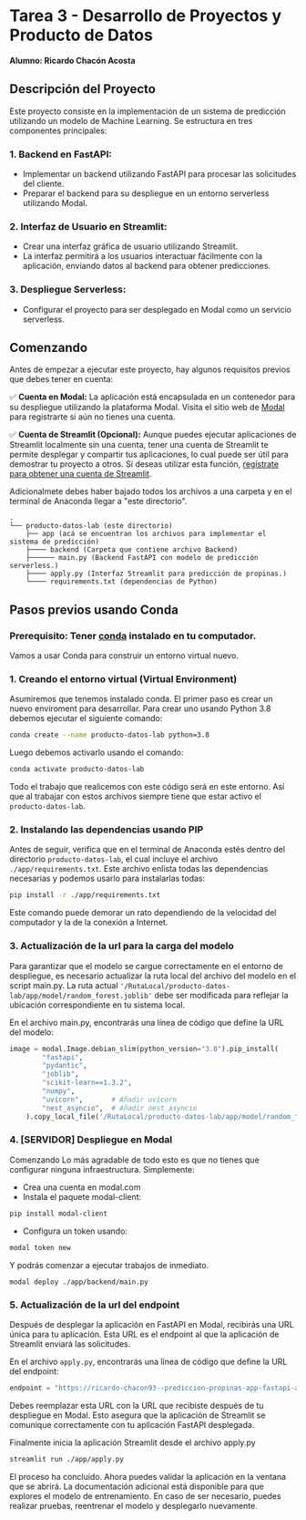 # Tarea 3 - Desarrollo de Proyectos y Producto de Datos

**Alumno: Ricardo Chacón Acosta**

## Descripción del Proyecto

Este proyecto consiste en la implementación de un sistema de predicción utilizando un modelo de Machine Learning. Se estructura en tres componentes principales:

### 1. Backend en FastAPI:
- Implementar un backend utilizando FastAPI para procesar las solicitudes del cliente.
- Preparar el backend para su despliegue en un entorno serverless utilizando Modal.

### 2. Interfaz de Usuario en Streamlit:
- Crear una interfaz gráfica de usuario utilizando Streamlit.
- La interfaz permitirá a los usuarios interactuar fácilmente con la aplicación, enviando datos al backend para obtener predicciones.

### 3. Despliegue Serverless:
- Configurar el proyecto para ser desplegado en Modal como un servicio serverless.

## Comenzando

Antes de empezar a ejecutar este proyecto, hay algunos requisitos previos que debes tener en cuenta:

✅ **Cuenta en Modal:** La aplicación está encapsulada en un contenedor para su despliegue utilizando la plataforma Modal. Visita el sitio web de [Modal](https://modal.com/signup) para registrarte si aún no tienes una cuenta.

✅ **Cuenta de Streamlit (Opcional):** Aunque puedes ejecutar aplicaciones de Streamlit localmente sin una cuenta, tener una cuenta de Streamlit te permite desplegar y compartir tus aplicaciones, lo cual puede ser útil para demostrar tu proyecto a otros. Si deseas utilizar esta función, [regístrate para obtener una cuenta de Streamlit](https://share.streamlit.io/signup).


Adicionalmete debes haber bajado todos los archivos a una carpeta y en el terminal de Anaconda llegar a "este directorio".

```
.
└── producto-datos-lab (este directorio)
    ├── app (acá se encuentran los archivos para implementar el sistema de predicción)
    ├──── backend (Carpeta que contiene archivo Backend)
    ├────── main.py (Backend FastAPI con modelo de predicción serverless.)
    ├──── apply.py (Interfaz Streamlit para predicción de propinas.)
    └──── requirements.txt (dependencias de Python)
```
  
## Pasos previos usando Conda
 
### Prerequisito: Tener [conda](https://docs.conda.io/en/latest/) instalado en tu computador.
 
Vamos a usar Conda para construir un entorno virtual nuevo.
 
### 1. Creando el entorno virtual (Virtual Environment)
 
Asumiremos que tenemos instalado conda. El primer paso es crear un nuevo enviroment para desarrollar. Para crear uno usando Python 3.8 debemos ejecutar el siguiente comando:
 
```bash
conda create --name producto-datos-lab python=3.8
```
 
Luego debemos activarlo usando el comando:
 
```bash
conda activate producto-datos-lab
```
 
Todo el trabajo que realicemos con este código será en este entorno. Así que al trabajar con estos archivos siempre tiene que estar activo el `producto-datos-lab`.
 
### 2. Instalando las dependencias usando PIP 
 
Antes de seguir, verifica que en el terminal de Anaconda estés dentro del directorio `producto-datos-lab`, el cual incluye el archivo `./app/requirements.txt`. Este archivo enlista todas las dependencias necesarias y podemos usarlo para instalarlas todas:
 
```bash
pip install -r ./app/requirements.txt
```
 
Este comando puede demorar un rato dependiendo de la velocidad del computador y la de la conexión a Internet.

### 3. Actualización de la url para la carga del modelo

Para garantizar que el modelo se cargue correctamente en el entorno de despliegue, es necesario actualizar la ruta local del archivo del modelo en el script main.py. La ruta actual `'/RutaLocal/producto-datos-lab/app/model/random_forest.joblib'` debe ser modificada para reflejar la ubicación correspondiente en tu sistema local.

En el archivo main.py, encontrarás una línea de código que define la URL del modelo:

```python
image = modal.Image.debian_slim(python_version="3.8").pip_install(
        "fastapi",
        "pydantic",
        "joblib",
        "scikit-learn==1.3.2",
        "numpy",
        "uvicorn",       # Añadir uvicorn
        "nest_asyncio",  # Añadir nest_asyncio
    ).copy_local_file('/RutaLocal/producto-datos-lab/app/model/random_forest.joblib', model_path)
```

### 4. [SERVIDOR] Despliegue en Modal

Comenzando
Lo más agradable de todo esto es que no tienes que configurar ninguna infraestructura. Simplemente:

- Crea una cuenta en modal.com
- Instala el paquete modal-client:

```bash
pip install modal-client
```

- Configura un token usando:

```bash
modal token new
```


Y podrás comenzar a ejecutar trabajos de inmediato.


```
modal deploy ./app/backend/main.py
```
### 5. Actualización de la url del endpoint

Después de desplegar la aplicación en FastAPI en Modal, recibirás una URL única para tu aplicación. Esta URL es el endpoint al que la aplicación de Streamlit enviará las solicitudes.

En el archivo `apply.py`, encontrarás una línea de código que define la URL del endpoint:

```python
endpoint = "https://ricardo-chacon93--prediccion-propinas-app-fastapi-app.modal.run/predict"
```
Debes reemplazar esta URL con la URL que recibiste después de tu despliegue en Modal. Esto asegura que la aplicación de Streamlit se comunique correctamente con tu aplicación FastAPI desplegada.

Finalmente inicia la aplicación Streamlit desde el archivo apply.py

```bash
streamlit run ./app/apply.py
```
El proceso ha concluido. Ahora puedes validar la aplicación en la ventana que se abrirá. La documentación adicional está disponible para que explores el modelo de entrenamiento. En caso de ser necesario, puedes realizar pruebas, reentrenar el modelo y desplegarlo nuevamente.